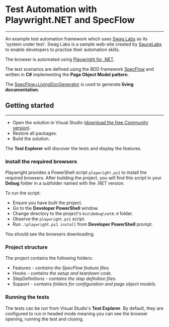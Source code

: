 # Test Automation with Playwright.NET and SpecFlow
---

An example test automation framework which uses [Swag Labs](https://www.saucedemo.com/) as its 'system under test'.  Swag Labs is a sample web-site created by [SauceLabs](https://saucelabs.com/) to enable developers to practise their automation skills. 

The browser is automated using [Playwright for .NET](https://playwright.dev/dotnet/docs/writing-tests).  

The test scenarios are defined using the BDD framework [SpecFlow](https://specflow.org/) and written in **C#** implementing the **Page Object Model pattern**.  

The [SpecFlow+LivingDocGenerator](https://docs.specflow.org/projects/specflow-livingdoc/en/latest/LivingDocGenerator/Generating-Documentation.html) is used to generate **living documentation**.

## Getting started
---

- Open the solution in Visual Studio ([download the free Community version](https://visualstudio.microsoft.com/vs/)).
- Restore all packages.
- Build the solution.

The **Test Explorer** will discover the tests and display the features.

### Install the required browsers

Playwright provides a PowerShell script `playwright.ps1` to install the required browsers.  After building the project, you will find this script in your **Debug** folder in a subfolder named with the .NET version.

To run the script:

- Ensure you have built the project.
- Go to the **Developer PowerShell** window.
- Change directory to the project's `bin\Debug\net6.0` folder. 
- Observe the `playwright.ps1` script.
- Run `.\playwright.ps1 install` from **Developer PowerShell** prompt.

You should see the browsers downloading.


### Project structure

The project contains the following folders:

- Features - _contains the SpecFlow feature files._
- Hooks - _contains the setup and teardown code._
- StepDefinitions - _contains the step definition files._
- Support - _contains folders for configuration and page object models._


### Running the tests

The tests can be run from Visual Studio's **Test Explorer**.  By default, they are configured to run in headed mode meaning you can see the browser opening, running the test and closing.  